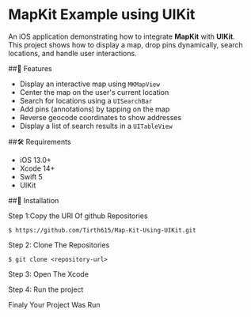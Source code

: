 # MapKit Example using UIKit

An iOS application demonstrating how to integrate **MapKit** with **UIKit**.  
This project shows how to display a map, drop pins dynamically, search locations, and handle user interactions.

##📱 Features

- Display an interactive map using `MKMapView`
- Center the map on the user's current location
- Search for locations using a `UISearchBar`
- Add pins (annotations) by tapping on the map
- Reverse geocode coordinates to show addresses
- Display a list of search results in a `UITableView`

##🛠️ Requirements

- iOS 13.0+
- Xcode 14+
- Swift 5
- UIKit

##🚀 Installation

Step 1:Copy the URl Of github Repositories

    $ https://github.com/Tirth615/Map-Kit-Using-UIKit.git
    
Step 2: Clone The Repositories

    $ git clone <repository-url>
    
Step 3: Open The Xcode


Step 4: Run the project

Finaly Your Project Was Run
